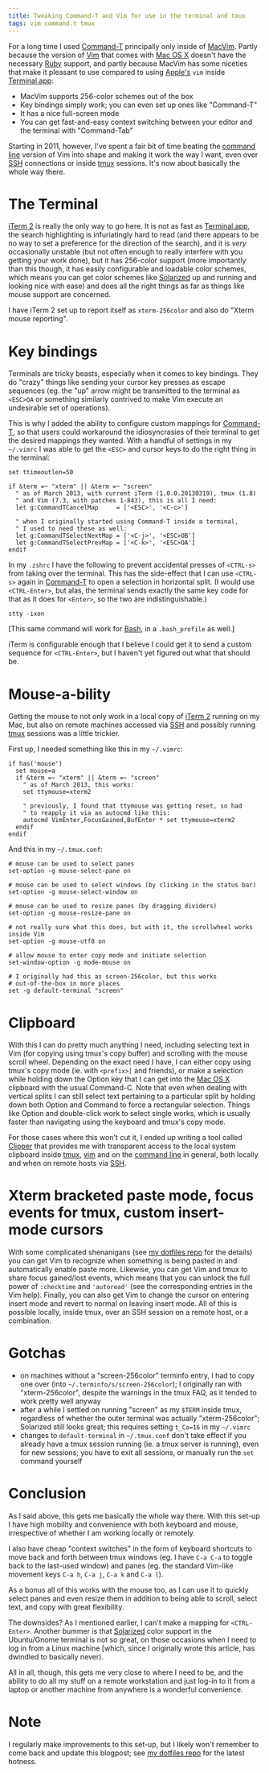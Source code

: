 ```yaml
---
title: Tweaking Command-T and Vim for use in the terminal and tmux
tags: vim command.t tmux
---
```


For a long time I used [Command-T](/wiki/Command-T) principally only inside of [MacVim](/wiki/MacVim). Partly because the version of [Vim](/wiki/Vim) that comes with [Mac OS X](/wiki/Mac_OS_X) doesn't have the necessary [Ruby](/wiki/Ruby) support, and partly because MacVim has some niceties that make it pleasant to use compared to using [Apple's](/wiki/Apple%27s) `vim` inside [Terminal.app](/wiki/Terminal.app):

-   MacVim supports 256-color schemes out of the box
-   Key bindings simply work; you can even set up ones like "Command-T"
-   It has a nice full-screen mode
-   You can get fast-and-easy context switching between your editor and the terminal with "Command-Tab"

Starting in 2011, however, I've spent a fair bit of time beating the [command line](/wiki/command_line) version of Vim into shape and making it work the way I want, even over [SSH](/wiki/SSH) connections or inside [tmux](/wiki/tmux) sessions. It's now about basically the whole way there.

# The Terminal

[iTerm 2](/wiki/iTerm_2) is really the only way to go here. It is not as fast as [Terminal.app](/wiki/Terminal.app), the search highlighting is infuriatingly hard to read (and there appears to be no way to set a preference for the direction of the search), and it is *very* occasionally unstable (but not often enough to really interfere with you getting your work done), but it has 256-color support (more importantly than this though, it has easily configurable and loadable color schemes, which means you can get color schemes like [Solarized](/wiki/Solarized) up and running and looking nice with ease) and does all the right things as far as things like mouse support are concerned.

I have iTerm 2 set up to report itself as `xterm-256color` and also do "Xterm mouse reporting".

# Key bindings

Terminals are tricky beasts, especially when it comes to key bindings. They do "crazy" things like sending your cursor key presses as escape sequences (eg. the "up" arrow might be transmitted to the terminal as `<ESC>OA` or something similarly contrived to make Vim execute an undesirable set of operations).

This is why I added the ability to configure custom mappings for [Command-T](/wiki/Command-T), so that users could workaround the idiosyncrasies of their terminal to get the desired mappings they wanted. With a handful of settings in my `~/.vimrc` I was able to get the `<ESC>` and cursor keys to do the right thing in the terminal:

    set ttimeoutlen=50

    if &term =~ "xterm" || &term =~ "screen"
      " as of March 2013, with current iTerm (1.0.0.20130319), tmux (1.8)
      " and Vim (7.3, with patches 1-843), this is all I need:
      let g:CommandTCancelMap     = ['<ESC>', '<C-c>']

      " when I originally started using Command-T inside a terminal,
      " I used to need these as well:
      let g:CommandTSelectNextMap = ['<C-j>', '<ESC>OB']
      let g:CommandTSelectPrevMap = ['<C-k>', '<ESC>OA']
    endif

In my `.zshrc` I have the following to prevent accidental presses of `<CTRL-s>` from taking over the terminal. This has the side-effect that I can use `<CTRL-s>` again in [Command-T](/wiki/Command-T) to open a selection in horizontal split. (I would use `<CTRL-Enter>`, but alas, the terminal sends exactly the same key code for that as it does for `<Enter>`, so the two are indistinguishable.)

    stty -ixon

\[This same command will work for [Bash](/wiki/Bash), in a `.bash_profile` as well.\]

iTerm is configurable enough that I believe I could get it to send a custom sequence for `<CTRL-Enter>`, but I haven't yet figured out what that should be.

# Mouse-a-bility

Getting the mouse to not only work in a local copy of [iTerm 2](/wiki/iTerm_2) running on my Mac, but also on remote machines accessed via [SSH](/wiki/SSH) and possibly running [tmux](/wiki/tmux) sessions was a little trickier.

First up, I needed something like this in my `~/.vimrc`:

    if has('mouse')
      set mouse=a
      if &term =~ "xterm" || &term =~ "screen"
        " as of March 2013, this works:
        set ttymouse=xterm2

        " previously, I found that ttymouse was getting reset, so had
        " to reapply it via an autocmd like this:
        autocmd VimEnter,FocusGained,BufEnter * set ttymouse=xterm2
      endif
    endif

And this in my `~/.tmux.conf`:

    # mouse can be used to select panes
    set-option -g mouse-select-pane on

    # mouse can be used to select windows (by clicking in the status bar)
    set-option -g mouse-select-window on

    # mouse can be used to resize panes (by dragging dividers)
    set-option -g mouse-resize-pane on

    # not really sure what this does, but with it, the scrollwheel works inside Vim
    set-option -g mouse-utf8 on

    # allow mouse to enter copy mode and initiate selection
    set-window-option -g mode-mouse on

    # I originally had this as screen-256color, but this works
    # out-of-the-box in more places
    set -g default-terminal "screen"

# Clipboard

With this I can do pretty much anything I need, including selecting text in Vim (for copying using tmux's copy buffer) and scrolling with the mouse scroll wheel. Depending on the exact need I have, I can either copy using tmux's copy mode (ie. with `<prefix>[` and friends), or make a selection while holding down the Option key that I can get into the [Mac OS X](/wiki/Mac_OS_X) clipboard with the usual Command-C. Note that even when dealing with vertical splits I can still select text pertaining to a particular split by holding down both Option and Command to force a rectangular selection. Things like Option and double-click work to select single works, which is usually faster than navigating using the keyboard and tmux's copy mode.

For those cases where this won't cut it, I ended up writing a tool called [Clipper](/wiki/Clipper) that provides me with transparent access to the local system clipboard inside [tmux](/wiki/tmux), [vim](/wiki/vim) and on the [command line](/wiki/command_line) in general, both locally and when on remote hosts via [SSH](/wiki/SSH).

# Xterm bracketed paste mode, focus events for tmux, custom insert-mode cursors

With some complicated shenanigans (see [my dotfiles repo](https://github.com/wincent/wincent) for the details) you can get Vim to recognize when something is being pasted in and automatically enable paste more. Likewise, you can get Vim and tmux to share focus gained/lost events, which means that you can unlock the full power of `:checktime` and `'autoread'` (see the corresponding entries in the Vim help). Finally, you can also get Vim to change the cursor on entering insert mode and revert to normal on leaving insert mode. All of this is possible locally, inside tmux, over an SSH session on a remote host, or a combination.

# Gotchas

-   on machines without a "screen-256color" terminfo entry, I had to copy one over (into `~/.terminfo/s/screen-256color`); I originally ran with "xterm-256color", despite the warnings in the tmux FAQ, as it tended to work pretty well anyway
-   after a while I settled on running "screen" as my `$TERM` inside tmux, regardless of whether the outer terminal was actually "xterm-256color"; Solarized still looks great; this requires setting `t_Co=16` in my `~/.vimrc`
-   changes to `default-terminal` in `~/.tmux.conf` don't take effect if you already have a tmux session running (ie. a tmux server is running), even for new sessions; you have to exit all sessions, or manually run the `set` command yourself

# Conclusion

As I said above, this gets me basically the whole way there. With this set-up I have high mobility and convenience with both keyboard and mouse, irrespective of whether I am working locally or remotely.

I also have cheap "context switches" in the form of keyboard shortcuts to move back and forth between tmux windows (eg. I have `C-a C-a` to toggle back to the last-used window) and panes (eg. the standard Vim-like movement keys `C-a h`, `C-a j`, `C-a k` and `C-a l`).

As a bonus all of this works with the mouse too, as I can use it to quickly select panes and even resize them in addition to being able to scroll, select text, and copy with great flexibility.

The downsides? As I mentioned earlier, I can't make a mapping for `<CTRL-Enter>`. Another bummer is that [Solarized](/wiki/Solarized) color support in the Ubuntu/Gnome terminal is not so great, on those occasions when I need to log in from a Linux machine \[which, since I originally wrote this article, has dwindled to basically never).

All in all, though, this gets me very close to where I need to be, and the ability to do all my stuff on a remote workstation and just log-in to it from a laptop or another machine from anywhere is a wonderful convenience.

# Note

I regularly make improvements to this set-up, but I likely won't remember to come back and update this blogpost; see [my dotfiles repo](https://github.com/wincent/wincent) for the latest hotness.
